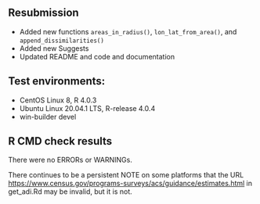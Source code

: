 
## Resubmission

* Added new functions `areas_in_radius()`, `lon_lat_from_area()`, and `append_dissimilarities()`
* Added new Suggests
* Updated README and code and documentation


## Test environments:

* CentOS Linux 8, R 4.0.3
* Ubuntu Linux 20.04.1 LTS, R-release 4.0.4
* win-builder devel


## R CMD check results
There were no ERRORs or WARNINGs.

There continues to be a persistent NOTE on some platforms that the URL https://www.census.gov/programs-surveys/acs/guidance/estimates.html in get_adi.Rd may be invalid, but it is not.
